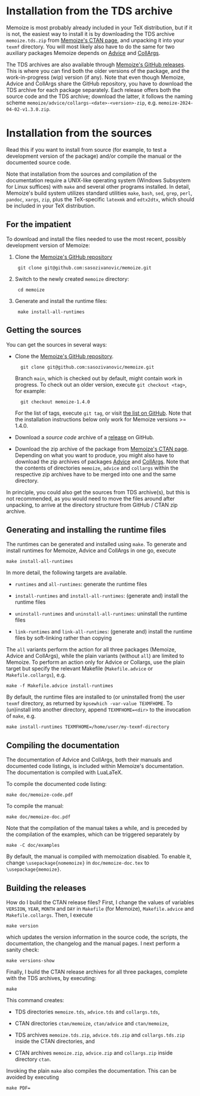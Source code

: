# Installation from the TDS archive

Memoize is most probably already included in your TeX distribution, but if it
is not, the easiest way to install it is by downloading the TDS archive
`memoize.tds.zip` from [Memoize's CTAN page](https://ctan.org/pkg/memoize), and
unpacking it into your `texmf` directory.  You will most likely also have to do
the same for two auxiliary packages Memoize depends on
[Advice](https://ctan.org/pkg/advice) and
[CollArgs](https://ctan.org/pkg/collargs).

The TDS archives are also available through [Memoize's GitHub
releases](https://github.com/sasozivanovic/memoize/releases).  This is where
you can find both the older versions of the package, and the work-in-progress
(wip) version (if any).  Note that even though Memoize, Advice and CollArgs
share the GitHub repository, you have to download the TDS archive for each
package separately. Each release offers both the source code and the TDS
archive; download the latter, it follows the naming scheme
`memoize/advice/collargs-<date>-<version>-zip`,
e.g. `memoize-2024-04-02-v1.3.0.zip`.


# Installation from the sources

Read this if you want to install from source (for example, to test a
development version of the package) and/or compile the manual or the documented
source code.

Note that installation from the sources and compilation of the documentation
require a UNIX-like operating system (Windows Subsystem for Linux suffices)
with `make` and several other programs installed.  In detail, Memoize's build
system utilizes standard utilities `make`, `bash`, `sed`, `grep`, `perl`,
`pandoc`, `xargs`, `zip`, plus the TeX-specific `latexmk` and `edtx2dtx`, which
should be included in your TeX distribution.

## For the impatient

To download and install the files needed to use the most recent, possibly
development version of Memoize:

1. Clone the [Memoize's GitHub repository](https://github.com/sasozivanovic/memoize)

		git clone git@github.com:sasozivanovic/memoize.git

2. Switch to the newly created `memoize` directory:

		cd memoize

3. Generate and install the runtime files:

		make install-all-runtimes


## Getting the sources
	
You can get the sources in several ways:

* Clone the [Memoize's GitHub repository](https://github.com/sasozivanovic/memoize).
  
		git clone git@github.com:sasozivanovic/memoize.git

  Branch `main`, which is checked out by default, might contain work in
  progress.  To check out an older version, execute `git checkout <tag>`, for
  example:

		git checkout memoize-1.4.0
	
  For the list of tags, execute `git tag`, or visit [the list on
  GitHub](https://github.com/sasozivanovic/memoize/tags).  Note that the
  installation instructions below only work for Memoize versions >= 1.4.0.

* Download a *source code* archive of a
  [release](https://github.com/sasozivanovic/memoize/releases) on GitHub.

* Download the zip archive of the package from [Memoize's CTAN
  page](https://ctan.org/pkg/memoize).  Depending on what you want to produce,
  you might also have to download the zip archives of packages
  [Advice](https://ctan.org/pkg/advice) and
  [CollArgs](https://ctan.org/pkg/collargs).  Note that the contents of
  directories `memoize`, `advice` and `collargs` within the respective zip
  archives have to be merged into one and the same directory.

In principle, you could also get the sources from TDS archive(s), but this is
not recommended, as you would need to move the files around after unpacking, to
arrive at the directory structure from GitHub / CTAN zip archive.

## Generating and installing the runtime files

The runtimes can be generated and installed using `make`. To generate and
install runtimes for Memoize, Advice and CollArgs in one go, execute

	make install-all-runtimes

In more detail, the following targets are available. 

* `runtimes` and `all-runtimes`: generate the runtime files

* `install-runtimes` and `install-all-runtimes`: (generate and) install the
  runtime files

* `uninstall-runtimes` and `uninstall-all-runtimes`: uninstall the runtime files

* `link-runtimes` and `link-all-runtimes`: (generate and) install the runtime
  files by soft-linking rather than copying

The `all` variants perform the action for all three packages (Memoize, Advice
and CollArgs), while the plain variants (without `all`) are limited to Memoize.
To perform an action only for Advice or Collargs, use the plain target but
specify the relevant Makefile (`Makefile.advice` or `Makefile.collargs`), e.g.

	make -f Makefile.advice install-runtimes

By default, the runtime files are installed to (or uninstalled from) the user
`texmf` directory, as returned by `kpsewhich -var-value TEXMFHOME`.  To
(un)install into another directory, append `TEXMFHOME=<dir>` to the invocation
of `make`, e.g.

	make install-runtimes TEXMFHOME=/home/user/my-texmf-directory


## Compiling the documentation

The documentation of Advice and CollArgs, both their manuals and documented
code listings, is included within Memoize's documentation.  The documentation
is compiled with LuaLaTeX.

To compile the documented code listing:

	make doc/memoize-code.pdf
	
To compile the manual:

	make doc/memoize-doc.pdf

Note that the compilation of the manual takes a while, and is preceded by the
compilation of the examples, which can be triggered separately by 

	make -C doc/examples

By default, the manual is compiled with memoization disabled.  To enable it,
change `\usepackage{nomemoize}` in `doc/memoize-doc.tex` to
`\usepackage{memoize}`.


## Building the releases

How do I build the CTAN release files?  First, I change the values of variables
`VERSION`, `YEAR`, `MONTH` and `DAY` in `Makefile` (for Memoize),
`Makefile.advice` and `Makefile.collargs`.  Then, I execute

	make version

which updates the version information in the source code, the scripts, the
documentation, the changelog and the manual pages.  I next perform a sanity
check:

	make versions-show

Finally, I build the CTAN release archives for all three packages, complete
with the TDS archives, by executing:

	make

This command creates: 

* TDS directories `memoize.tds`, `advice.tds` and `collargs.tds`,

* CTAN directories `ctan/memoize`, `ctan/advice` and `ctan/memoize`,

* TDS archives `memoize.tds.zip`, `advice.tds.zip` and `collargs.tds.zip`
  inside the CTAN directories, and 
  
* CTAN archives `memoize.zip`, `advice.zip` and `collargs.zip` inside directory
  `ctan`.

Invoking the plain `make` also compiles the documentation. This can
be avoided by executing 

	make PDF=
